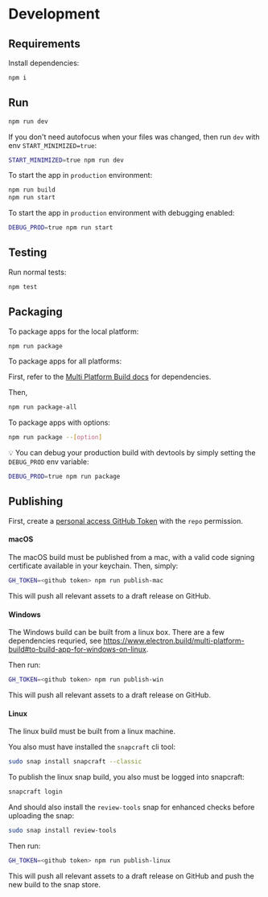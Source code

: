 Development
===========

## Requirements

Install dependencies:

```bash
npm i
```

## Run

```bash
npm run dev
```

If you don't need autofocus when your files was changed, then run `dev` with env `START_MINIMIZED=true`:

```bash
START_MINIMIZED=true npm run dev
```

To start the app in `production` environment:

```bash
npm run build
npm run start
```

To start the app in `production` environment with debugging enabled:

```bash
DEBUG_PROD=true npm run start
```

## Testing

Run normal tests:

```bash
npm test
```

## Packaging

To package apps for the local platform:

```bash
npm run package
```

To package apps for all platforms:

First, refer to the [Multi Platform Build docs](https://www.electron.build/multi-platform-build) for dependencies.

Then,

```bash
npm run package-all
```

To package apps with options:

```bash
npm run package --[option]
```

:bulb: You can debug your production build with devtools by simply setting the `DEBUG_PROD` env variable:

```bash
DEBUG_PROD=true npm run package
```

## Publishing

First, create a [personal access GitHub Token](https://github.com/settings/tokens) with the `repo` permission.

#### macOS

The macOS build must be published from a mac, with a valid code signing certificate available in your keychain. Then, simply:

```bash
GH_TOKEN=<github token> npm run publish-mac
```

This will push all relevant assets to a draft release on GitHub.

#### Windows

The Windows build can be built from a linux box. There are a few dependencies requried, see https://www.electron.build/multi-platform-build#to-build-app-for-windows-on-linux.

Then run:

```bash
GH_TOKEN=<github token> npm run publish-win
```

This will push all relevant assets to a draft release on GitHub.

#### Linux

The linux build must be built from a linux machine.

You also must have installed the `snapcraft` cli tool:

```bash
sudo snap install snapcraft --classic
```

To publish the linux snap build, you also must be logged into snapcraft:

```bash
snapcraft login
```

And should also install the `review-tools` snap for enhanced checks before uploading the snap:

```bash
sudo snap install review-tools
```

Then run:

```bash
GH_TOKEN=<github token> npm run publish-linux
```

This will push all relevant assets to a draft release on GitHub and push the new build to the snap store.
